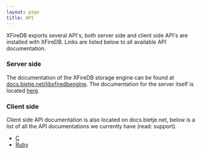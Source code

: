 ```yaml
---
layout: page
title: API
---
```


XFireDB exports several API's, both server side and client side
API's are installed with XFireDB. Links are listed below to all
available API documentation.

### Server side
The documentation of the XFireDB storage engine can be found at
[docs.bietje.net/libxfiredbengine](http://docs.bietje.net/libxfiredbengine). The
documentation for the server itself is located [here](http://docs.bietje.net/xfiredb-serv).

### Client side
Client side API documentation is also located on docs.bietje.net, below is a list of
all the API documentations we currently have (read: support).

* [C](http://docs.bietje.net/c-api)
* [Ruby](http://docs.bietje.net/xfiredb-ruby)

